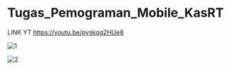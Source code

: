 # Tugas_Pemograman_Mobile_KasRT

LINK YT https://youtu.be/pyskqg2HUe8

![1](https://github.com/muhammadzidanfadilah/Tugas_Pemograman_Mobile_KasRT/assets/115553474/92187bd6-d85c-48c4-82ef-4914a1643be6)

![2](https://github.com/muhammadzidanfadilah/Tugas_Pemograman_Mobile_KasRT/assets/115553474/3ac63f0d-9a58-4048-8cea-94e0afbbcc8e)
